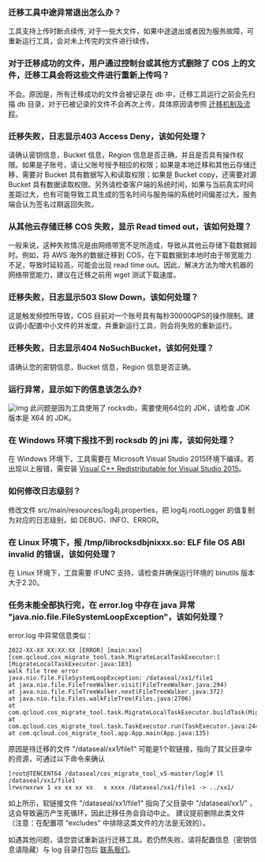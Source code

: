 ### 迁移工具中途异常退出怎么办？

工具支持上传时断点续传, 对于一些大文件，如果中途退出或者因为服务故障，可重新运行工具，会对未上传完的文件进行续传。

### 对于迁移成功的文件，用户通过控制台或其他方式删除了 COS 上的文件，迁移工具会将这些文件进行重新上传吗？

不会。原因是，所有迁移成功的文件会被记录在 db 中，迁移工具运行之前会先扫描 db 目录，对于已被记录的文件不会再次上传，具体原因请参照 [迁移机制及流程](https://cloud.tencent.com/document/product/436/15392#.E8.BF.81.E7.A7.BB.E6.9C.BA.E5.88.B6.E5.8F.8A.E6.B5.81.E7.A8.8B)。

### 迁移失败，日志显示403 Access Deny，该如何处理？

请确认密钥信息，Bucket 信息，Region 信息是否正确，并且是否具有操作权限。如果是子账号，请让父账号授予相应的权限；如果是本地迁移和其他云存储迁移，需要对 Bucket 具有数据写入和读取权限；如果是 Bucket copy，还需要对源 Bucket 具有数据读取权限。另外请检查客户端的系统时间，如果与当前真实时间差距过大，也有可能导致工具生成的签名时间与服务端的系统时间偏差过大，服务端会认为签名过期返回失败。 

### 从其他云存储迁移 COS 失败，显示 Read timed out，该如何处理？

一般来说，这种失败情况是由网络带宽不足所造成，导致从其他云存储下载数据超时。例如，将 AWS 海外的数据迁移到 COS，在下载数据到本地时由于带宽能力不足，导致时延较高，可能会出现 read time out。因此，解决方法为增大机器的网络带宽能力，建议在迁移之前用 wget 测试下载速度。

### 迁移失败，日志显示503 Slow Down，该如何处理？

这是触发频控所导致，COS 目前对一个账号具有每秒30000QPS的操作限制。建议调小配置中小文件的并发度，并重新运行工具，则会将失败的重新运行。

### 迁移失败，日志显示404 NoSuchBucket，该如何处理？

请确认您的密钥信息，Bucket 信息，Region 信息是否正确。

### 运行异常，显示如下的信息该怎么办?

![img](https://main.qcloudimg.com/raw/9fdac231af66c991c13fe0440e8d7366.png)
此问题是因为工具使用了 rocksdb，需要使用64位的 JDK，请检查 JDK 版本是 X64 的 JDK。

### 在 Windows 环境下报找不到 rocksdb 的 jni 库，该如何处理？
在 Windows 环境下，工具需要在 Microsoft Visual Studio 2015环境下编译。若出现以上报错，需安装 [Visual C++ Redistributable for Visual Studio 2015](https://www.microsoft.com/zh-CN/download/details.aspx?id=48145)。

### 如何修改日志级别？
修改文件 src/main/resources/log4j.properties，把 log4j.rootLogger 的值复制为对应的日志级别，如 DEBUG、INFO、ERROR。

### 在 Linux 环境下，报 /tmp/librocksdbjnixxx.so: ELF file OS ABI invalid 的错误，该如何处理？
在 Linux 环境下，工具需要 IFUNC 支持，请检查并确保运行环境的 binutils 版本大于2.20。

### 任务未能全部执行完，在 error.log 中存在 java 异常 "java.nio.file.FileSystemLoopException"，该如何处理？
error.log 中异常信息类似：

```
2022-XX-XX XX:XX:XX [ERROR] [main:xxx] [com.qcloud.cos_migrate_tool.task.MigrateLocalTaskExecutor:] [MigrateLocalTaskExecutor.java:183]
walk file tree error
java.nio.file.FileSystemLoopException: /dataseal/xx1/file1
at java.nio.file.FileTreeWalker.visit(FileTreeWalker.java:294)
at java.nio.file.FileTreeWalker.next(FileTreeWalker.java:372)
at java.nio.file.Files.walkFileTree(Files.java:2706)
at com.qcloud.cos_migrate_tool.task.MigrateLocalTaskExecutor.buildTask(MigrateLocalTaskExecutor.java:176)
at com.qcloud.cos_migrate_tool.task.TaskExecutor.run(TaskExecutor.java:244)
at com.qcloud.cos_migrate_tool.app.App.main(App.java:135)
```
原因是待迁移的文件 "/dataseal/xx1/file1" 可能是1个软链接，指向了其父目录中的资源，可通过以下命令来确认

```
[root@TENCENT64 /dataseal/cos_migrate_tool_v5-master/log]# ll /dataseal/xx1/file1
lrwxrwxrwx 1 xx xx xx xx   x xxxx /dataseal/xx1/file1 -> ../xx1/
```

如上所示，软链接文件 "/dataseal/xx1/file1" 指向了父目录中 "/dataseal/xx1/" ，这会导致遍历产生死循环，因此迁移任务会自动中止。
建议提前删除此类文件（注意：在配置项 “excludes” 中排除这类文件的方法是无效的）。

如遇其他问题，请您尝试重新运行迁移工具。若仍然失败，请将配置信息（密钥信息请隐藏）与 log 目录打包后 [联系我们](https://cloud.tencent.com/document/product/436/37708)。
